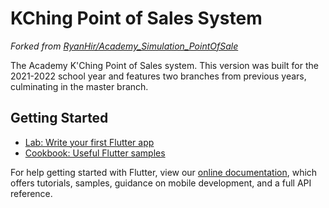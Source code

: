 # KChing Point of Sales System

*Forked from [RyanHir/Academy_Simulation_PointOfSale](https://github.com/RyanHir/Academy_Simulation_PointOfSale)*

The Academy K'Ching Point of Sales system. This version was built for the 2021-2022 school year and features two branches from previous years, culminating in the master branch.

## Getting Started

- [Lab: Write your first Flutter app](https://flutter.dev/docs/get-started/codelab)
- [Cookbook: Useful Flutter samples](https://flutter.dev/docs/cookbook)

For help getting started with Flutter, view our
[online documentation](https://flutter.dev/docs), which offers tutorials,
samples, guidance on mobile development, and a full API reference.